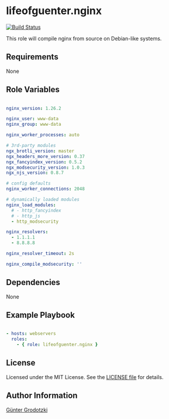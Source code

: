 # lifeofguenter.nginx

[![Build Status](https://travis-ci.com/lifeofguenter/ansible-role-nginx.svg?branch=main)](https://travis-ci.com/lifeofguenter/ansible-role-nginx)

This role will compile nginx from source on Debian-like systems.

## Requirements

None

## Role Variables

```yaml

nginx_version: 1.26.2

nginx_user: www-data
nginx_group: www-data

nginx_worker_processes: auto

# 3rd-party modules
ngx_brotli_version: master
ngx_headers_more_version: 0.37
ngx_fancyindex_version: 0.5.2
ngx_modsecurity_version: 1.0.3
ngx_njs_version: 0.8.7

# config defaults
nginx_worker_connections: 2048

# dynamically loaded modules
nginx_load_modules:
  # - http_fancyindex
  # - http_js
  - http_modsecurity

nginx_resolvers:
  - 1.1.1.1
  - 8.8.8.8

nginx_resolver_timeout: 2s

nginx_compile_modsecurity: ''

```

## Dependencies

None

## Example Playbook

```yaml

- hosts: webservers
  roles:
    - { role: lifeofguenter.nginx }
```

## License

Licensed under the MIT License. See the [LICENSE file](LICENSE) for details.

## Author Information

[Günter Grodotzki](https://www.lifeofguenter.de)
